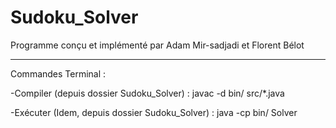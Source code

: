 # Sudoku_Solver

Programme conçu et implémenté par Adam Mir-sadjadi et Florent Bélot

-------------------------------------------------------------------------------------------------------------------------------------------------------------------
Commandes Terminal :

-Compiler (depuis dossier Sudoku_Solver) :
javac -d bin/ src/*.java


-Exécuter (Idem, depuis dossier Sudoku_Solver) :
java -cp bin/ Solver

